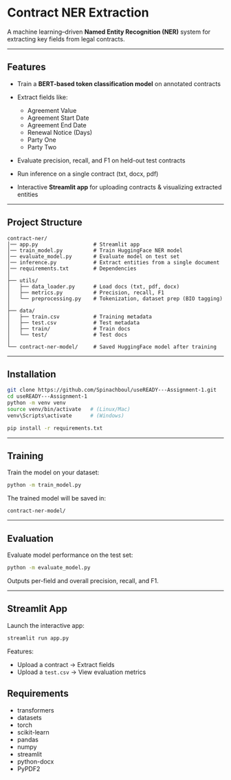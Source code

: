 # Contract NER Extraction

A machine learning–driven **Named Entity Recognition (NER)** system for extracting key fields from legal contracts.

---

## Features

* Train a **BERT-based token classification model** on annotated contracts
* Extract fields like:

  * Agreement Value
  * Agreement Start Date
  * Agreement End Date
  * Renewal Notice (Days)
  * Party One
  * Party Two
* Evaluate precision, recall, and F1 on held-out test contracts
* Run inference on a single contract (txt, docx, pdf)
* Interactive **Streamlit app** for uploading contracts & visualizing extracted entities

---

## Project Structure

```
contract-ner/
│── app.py                  # Streamlit app
│── train_model.py          # Train HuggingFace NER model
│── evaluate_model.py       # Evaluate model on test set
│── inference.py            # Extract entities from a single document
│── requirements.txt        # Dependencies
│
├── utils/
│   ├── data_loader.py      # Load docs (txt, pdf, docx)
│   ├── metrics.py          # Precision, recall, F1
│   └── preprocessing.py    # Tokenization, dataset prep (BIO tagging)
│
├── data/
│   ├── train.csv           # Training metadata
│   ├── test.csv            # Test metadata
│   ├── train/              # Train docs
│   └── test/               # Test docs
│
└── contract-ner-model/     # Saved HuggingFace model after training
```

---

## Installation

```bash
git clone https://github.com/Spinachboul/useREADY---Assignment-1.git
cd useREADY---Assignment-1
python -m venv venv
source venv/bin/activate   # (Linux/Mac)
venv\Scripts\activate      # (Windows)

pip install -r requirements.txt
```

---

## Training

Train the model on your dataset:

```bash
python -m train_model.py
```

The trained model will be saved in:

```
contract-ner-model/
```

---

## Evaluation

Evaluate model performance on the test set:

```bash
python -m evaluate_model.py
```

Outputs per-field and overall precision, recall, and F1.

---

## Streamlit App

Launch the interactive app:

```bash
streamlit run app.py
```

Features:

* Upload a contract → Extract fields
* Upload a `test.csv` → View evaluation metrics

## Requirements

* transformers
* datasets
* torch
* scikit-learn
* pandas
* numpy
* streamlit
* python-docx
* PyPDF2
